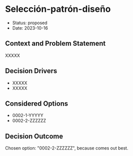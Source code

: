 # Selección-patrón-diseño

* Status: proposed
* Date: 2023-10-16

## Context and Problem Statement

XXXXX

## Decision Drivers

* XXXXX
* XXXXX

## Considered Options

* 0002-1-YYYYY
* 0002-2-ZZZZZZ

## Decision Outcome

Chosen option: "0002-2-ZZZZZZ", because comes out best.

